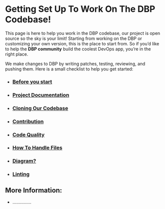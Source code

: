 
# Getting Set Up To Work On The DBP Codebase!

This page is here to help you work in the DBP codebase, our project is open source so the sky is your limit!
Starting from working on the DBP or customizing your own version, this is the place to start from.
So if you’d like to help the **DBP community** build the coolest DevOps app, you’re in the right place.

We make changes to DBP by writing patches, testing, reviewing, and pushing them. Here is a small checklist to help you get started:


 -  ### [Before you start]( LinktoBefore%You%Start.md)
 -  ### [Project Documentation]( LinktoBefore%You%Start.md)
 -  ### [Cloning Our Codebase](LinktoCloning%Our%Codebase)
 -  ### [Contribution](LinktoContribution)
 -  ### [Code Quality](LinktoCode%Quality)
 -  ### [How To Handle Files](LinktoHow%To%Handle%Files)
 -  ### [Diagram?]()
 -  ### [Linting](Linter.md)

## More Information:

-  ...............

